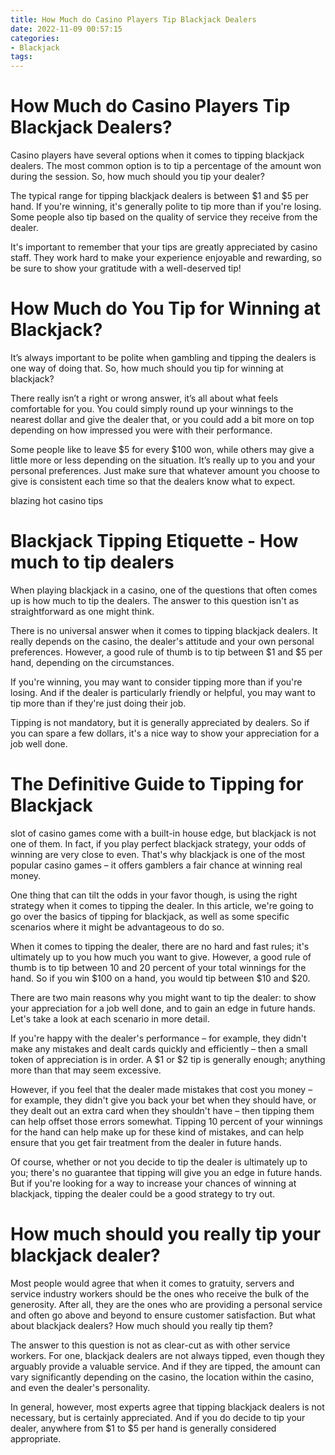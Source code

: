 ```yaml
---
title: How Much do Casino Players Tip Blackjack Dealers
date: 2022-11-09 00:57:15
categories:
- Blackjack
tags:
---
```



#  How Much do Casino Players Tip Blackjack Dealers?

Casino players have several options when it comes to tipping blackjack dealers. The most common option is to tip a percentage of the amount won during the session. So, how much should you tip your dealer?

The typical range for tipping blackjack dealers is between $1 and $5 per hand. If you're winning, it's generally polite to tip more than if you're losing. Some people also tip based on the quality of service they receive from the dealer.

It's important to remember that your tips are greatly appreciated by casino staff. They work hard to make your experience enjoyable and rewarding, so be sure to show your gratitude with a well-deserved tip!

#  How Much do You Tip for Winning at Blackjack?

It’s always important to be polite when gambling and tipping the dealers is one way of doing that. So, how much should you tip for winning at blackjack?

There really isn’t a right or wrong answer, it’s all about what feels comfortable for you. You could simply round up your winnings to the nearest dollar and give the dealer that, or you could add a bit more on top depending on how impressed you were with their performance.

Some people like to leave $5 for every $100 won, while others may give a little more or less depending on the situation. It’s really up to you and your personal preferences. Just make sure that whatever amount you choose to give is consistent each time so that the dealers know what to expect.

 blazing hot casino tips

#  Blackjack Tipping Etiquette - How much to tip dealers

When playing blackjack in a casino, one of the questions that often comes up is how much to tip the dealers. The answer to this question isn't as straightforward as one might think.

There is no universal answer when it comes to tipping blackjack dealers. It really depends on the casino, the dealer's attitude and your own personal preferences. However, a good rule of thumb is to tip between $1 and $5 per hand, depending on the circumstances.

If you're winning, you may want to consider tipping more than if you're losing. And if the dealer is particularly friendly or helpful, you may want to tip more than if they're just doing their job.

Tipping is not mandatory, but it is generally appreciated by dealers. So if you can spare a few dollars, it's a nice way to show your appreciation for a job well done.

#  The Definitive Guide to Tipping for Blackjack

 slot of casino games come with a built-in house edge, but blackjack is not one of them. In fact, if you play perfect blackjack strategy, your odds of winning are very close to even. That's why blackjack is one of the most popular casino games – it offers gamblers a fair chance at winning real money.

One thing that can tilt the odds in your favor though, is using the right strategy when it comes to tipping the dealer. In this article, we're going to go over the basics of tipping for blackjack, as well as some specific scenarios where it might be advantageous to do so.

When it comes to tipping the dealer, there are no hard and fast rules; it's ultimately up to you how much you want to give. However, a good rule of thumb is to tip between 10 and 20 percent of your total winnings for the hand. So if you win $100 on a hand, you would tip between $10 and $20.

There are two main reasons why you might want to tip the dealer: to show your appreciation for a job well done, and to gain an edge in future hands. Let's take a look at each scenario in more detail.

If you're happy with the dealer's performance – for example, they didn't make any mistakes and dealt cards quickly and efficiently – then a small token of appreciation is in order. A $1 or $2 tip is generally enough; anything more than that may seem excessive.

However, if you feel that the dealer made mistakes that cost you money – for example, they didn't give you back your bet when they should have, or they dealt out an extra card when they shouldn't have – then tipping them can help offset those errors somewhat. Tipping 10 percent of your winnings for the hand can help make up for these kind of mistakes, and can help ensure that you get fair treatment from the dealer in future hands.

Of course, whether or not you decide to tip the dealer is ultimately up to you; there's no guarantee that tipping will give you an edge in future hands. But if you're looking for a way to increase your chances of winning at blackjack, tipping the dealer could be a good strategy to try out.

#  How much should you really tip your blackjack dealer?

Most people would agree that when it comes to gratuity, servers and service industry workers should be the ones who receive the bulk of the generosity. After all, they are the ones who are providing a personal service and often go above and beyond to ensure customer satisfaction. But what about blackjack dealers? How much should you really tip them?

The answer to this question is not as clear-cut as with other service workers. For one, blackjack dealers are not always tipped, even though they arguably provide a valuable service. And if they are tipped, the amount can vary significantly depending on the casino, the location within the casino, and even the dealer's personality.

In general, however, most experts agree that tipping blackjack dealers is not necessary, but is certainly appreciated. And if you do decide to tip your dealer, anywhere from $1 to $5 per hand is generally considered appropriate.